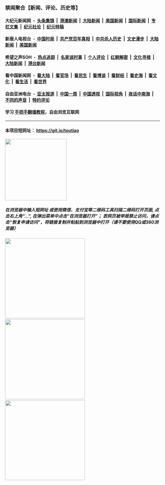 ### 禁闻聚合【新闻、评论、历史等】

#### 大纪元新闻网 &nbsp;-&nbsp; [头条集锦](indexes/E头条集锦.md?t=02060244) &nbsp;|&nbsp; [港澳新闻](indexes/E港澳新闻.md?t=02060244)  &nbsp;|&nbsp; [大陆新闻](indexes/E大陆新闻.md?t=02060244) &nbsp;|&nbsp; [美国新闻](indexes/E美国新闻.md?t=02060244) &nbsp;|&nbsp; [国际新闻](indexes/E国际新闻.md?t=02060244) &nbsp;|&nbsp; [专栏文集](indexes/E专栏文集.md?t=02060244) &nbsp;|&nbsp; [纪元社论](indexes/E纪元社论.md?t=02060244) &nbsp;|&nbsp; [纪元特稿](indexes/E纪元特稿.md?t=02060244) 

#### 新唐人电视台 &nbsp;-&nbsp; [中国时局](indexes/N中国时局.md?t=02060244) &nbsp;|&nbsp; [共产党百年真相](indexes/N共产党百年真相.md?t=02060244) &nbsp;|&nbsp; [中共杀人历史](indexes/N中共杀人历史.md?t=02060244) &nbsp;|&nbsp; [文史漫步](indexes/N文史漫步.md?t=02060244) &nbsp;|&nbsp; [大陆新闻](indexes/N大陆新闻.md?t=02060244) &nbsp;|&nbsp; [美国新闻](indexes/N美国新闻.md?t=02060244)

#### 希望之声SOH &nbsp;-&nbsp; [热点追踪](indexes/H热点追踪.md?t=02060244) &nbsp;|&nbsp; [名家谈时事](indexes/H名家谈时事.md?t=02060244) &nbsp;|&nbsp; [个人评论](indexes/H个人评论.md?t=02060244)  &nbsp;|&nbsp; [红朝解密](indexes/H红朝解密.md?t=02060244) &nbsp;|&nbsp; [文化寻根](indexes/H文化寻根.md?t=02060244) &nbsp;|&nbsp; [大陆新闻](indexes/H大陆新闻.md?t=02060244) &nbsp;|&nbsp; [港台新闻](indexes/H港台新闻.md?t=02060244)

#### 看中国新闻网 &nbsp;-&nbsp; [看大陆](indexes/S看大陆.md?t=02060244) &nbsp;|&nbsp; [看官场](indexes/S看官场.md?t=02060244) &nbsp;|&nbsp; [看民生](indexes/S看民生.md?t=02060244)  &nbsp;|&nbsp; [看博谈](indexes/S看博谈.md?t=02060244) &nbsp;|&nbsp; [看财经](indexes/S看财经.md?t=02060244) &nbsp;|&nbsp; [看史海](indexes/S看史海.md?t=02060244) &nbsp;|&nbsp; [看文化](indexes/S看文化.md?t=02060244) &nbsp;|&nbsp; [看生活](indexes/S看生活.md?t=02060244) &nbsp;|&nbsp; [看世界](indexes/S看世界.md?t=02060244)

#### 自由亚洲电台 &nbsp;-&nbsp; [亚太报道](indexes/R亚太报道.md?t=02060244) &nbsp;|&nbsp; [中国一周](indexes/R中国一周.md?t=02060244) &nbsp;|&nbsp; [中国透视](indexes/R中国透视.md?t=02060244)  &nbsp;|&nbsp; [国际视角](indexes/R国际视角.md?t=02060244) &nbsp;|&nbsp; [夜话中南海](indexes/R夜话中南海.md?t=02060244) &nbsp;|&nbsp; [不同的声音](indexes/R不同的声音.md?t=02060244) &nbsp;|&nbsp; [特约评论](indexes/R特约评论.md?t=02060244)

#### 学习 [手把手翻墙教程](https://github.com/gfw-breaker/guides/wiki)，自由浏览互联网

----

#### 本项目短网址： https://git.io/toutiao
<img src="https://raw.githubusercontent.com/gfw-breaker/banned-news/master/scripts/img/qr.png" width="200px"/>  

##### 在浏览器中输入短网址 或使用微信、支付宝等二维码工具扫描二维码打开页面, 点击右上角"...", 在弹出菜单中点击“在浏览器打开”； 若网页被举报禁止访问，请点击“恢复申请访问”，将链接复制并粘贴到浏览器中打开（请不要使用QQ或360浏览器）

<img src="https://raw.githubusercontent.com/gfw-breaker/banned-news/master/scripts/img/1.png" width="260px"/> &nbsp; <img src="https://raw.githubusercontent.com/gfw-breaker/banned-news/master/scripts/img/2.png" width="260px"/> &nbsp; <img src="https://raw.githubusercontent.com/gfw-breaker/banned-news/master/scripts/img/3.png" width="260px"/>
